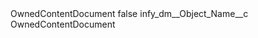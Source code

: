 <?xml version="1.0" encoding="UTF-8"?>
<CustomMetadata xmlns="http://soap.sforce.com/2006/04/metadata" xmlns:xsi="http://www.w3.org/2001/XMLSchema-instance" xmlns:xsd="http://www.w3.org/2001/XMLSchema">
    <label>OwnedContentDocument</label>
    <protected>false</protected>
    <values>
        <field>infy_dm__Object_Name__c</field>
        <value xsi:type="xsd:string">OwnedContentDocument</value>
    </values>
</CustomMetadata>
